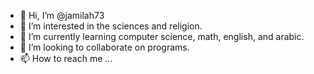 - 👋 Hi, I’m @jamilah73
- 👀 I’m interested in the sciences and religion.
- 🌱 I’m currently learning computer science, math, english, and arabic.
- 💞️ I’m looking to collaborate on  programs.
- 📫 How to reach me ...

<!---
jamilah73/jamilah73 is a ✨ special ✨ repository because its `README.md` (this file) appears on your GitHub profile.
You can click the Preview link to take a look at your changes.
--->
